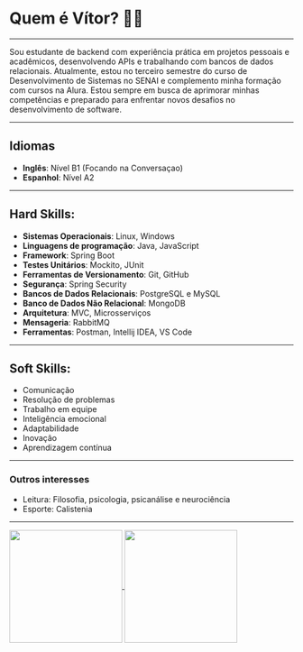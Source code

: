# Quem é Vítor? 👨‍💻

---

Sou estudante de backend com experiência prática em projetos pessoais e acadêmicos, desenvolvendo APIs e trabalhando com bancos de dados relacionais. Atualmente, estou no terceiro semestre do curso de Desenvolvimento de Sistemas no SENAI e complemento minha formação com cursos na Alura. Estou sempre em busca de aprimorar minhas competências e preparado para enfrentar novos desafios no desenvolvimento de software.

---

## Idiomas

- **Inglês**: Nível B1 (Focando na Conversaçao)
- **Espanhol**: Nível A2
   
---

## Hard Skills:

- **Sistemas Operacionais**: Linux, Windows 
- **Linguagens de programação**: Java, JavaScript
- **Framework**: Spring Boot
- **Testes Unitários**: Mockito, JUnit
- **Ferramentas de Versionamento**: Git, GitHub
- **Segurança**: Spring Security
- **Bancos de Dados Relacionais**: PostgreSQL e MySQL
- **Banco de Dados Não Relacional**: MongoDB
- **Arquitetura**: MVC, Microsserviços
- **Mensageria**: RabbitMQ
- **Ferramentas**: Postman, Intellij IDEA, VS Code

---

## Soft Skills:

- Comunicação
- Resolução de problemas
- Trabalho em equipe
- Inteligência emocional
- Adaptabilidade
- Inovação
- Aprendizagem contínua

---

### Outros interesses

- Leitura: Filosofia, psicologia, psicanálise e neurociência
- Esporte: Calistenia
  
---

<a href="https://github.com/anuraghazra/github-readme-stats">
  <img height=200 align="center" src="https://github-readme-stats.vercel.app/api?username=euvitorti" />
</a>
<a href="https://github.com/anuraghazra/convoychat">
  <img height=200 align="center" src="https://github-readme-stats.vercel.app/api/top-langs?username=euvitorti&layout=compact&langs_count=10&card_width=320" />
</a>
